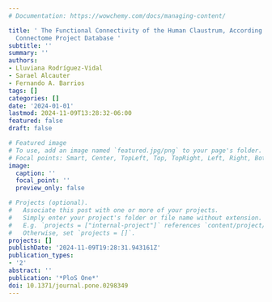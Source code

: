 ```yaml
---
# Documentation: https://wowchemy.com/docs/managing-content/

title: ' The Functional Connectivity of the Human Claustrum, According to the Human
  Connectome Project Database '
subtitle: ''
summary: ''
authors:
- Lluviana Rodríguez-Vidal
- Sarael Alcauter
- Fernando A. Barrios
tags: []
categories: []
date: '2024-01-01'
lastmod: 2024-11-09T13:28:32-06:00
featured: false
draft: false

# Featured image
# To use, add an image named `featured.jpg/png` to your page's folder.
# Focal points: Smart, Center, TopLeft, Top, TopRight, Left, Right, BottomLeft, Bottom, BottomRight.
image:
  caption: ''
  focal_point: ''
  preview_only: false

# Projects (optional).
#   Associate this post with one or more of your projects.
#   Simply enter your project's folder or file name without extension.
#   E.g. `projects = ["internal-project"]` references `content/project/deep-learning/index.md`.
#   Otherwise, set `projects = []`.
projects: []
publishDate: '2024-11-09T19:28:31.943161Z'
publication_types:
- '2'
abstract: ''
publication: '*PloS One*'
doi: 10.1371/journal.pone.0298349
---
```

